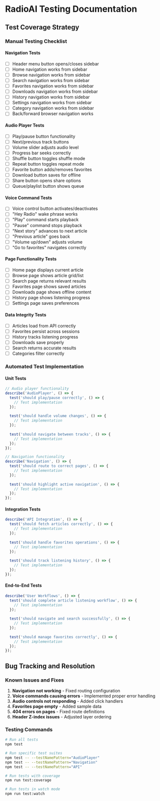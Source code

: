 # RadioAI Testing Documentation

## Test Coverage Strategy

### Manual Testing Checklist

#### Navigation Tests
- [ ] Header menu button opens/closes sidebar
- [ ] Home navigation works from sidebar
- [ ] Browse navigation works from sidebar
- [ ] Search navigation works from sidebar
- [ ] Favorites navigation works from sidebar
- [ ] Downloads navigation works from sidebar
- [ ] History navigation works from sidebar
- [ ] Settings navigation works from sidebar
- [ ] Category navigation works from sidebar
- [ ] Back/forward browser navigation works

#### Audio Player Tests
- [ ] Play/pause button functionality
- [ ] Next/previous track buttons
- [ ] Volume slider adjusts audio level
- [ ] Progress bar seeks correctly
- [ ] Shuffle button toggles shuffle mode
- [ ] Repeat button toggles repeat mode
- [ ] Favorite button adds/removes favorites
- [ ] Download button saves for offline
- [ ] Share button opens share options
- [ ] Queue/playlist button shows queue

#### Voice Command Tests
- [ ] Voice control button activates/deactivates
- [ ] "Hey Radio" wake phrase works
- [ ] "Play" command starts playback
- [ ] "Pause" command stops playback
- [ ] "Next story" advances to next article
- [ ] "Previous article" goes back
- [ ] "Volume up/down" adjusts volume
- [ ] "Go to favorites" navigates correctly

#### Page Functionality Tests
- [ ] Home page displays current article
- [ ] Browse page shows article grid/list
- [ ] Search page returns relevant results
- [ ] Favorites page shows saved articles
- [ ] Downloads page shows offline content
- [ ] History page shows listening progress
- [ ] Settings page saves preferences

#### Data Integrity Tests
- [ ] Articles load from API correctly
- [ ] Favorites persist across sessions
- [ ] History tracks listening progress
- [ ] Downloads save properly
- [ ] Search returns accurate results
- [ ] Categories filter correctly

### Automated Test Implementation

#### Unit Tests
```javascript
// Audio player functionality
describe('AudioPlayer', () => {
  test('should play/pause correctly', () => {
    // Test implementation
  });
  
  test('should handle volume changes', () => {
    // Test implementation
  });
  
  test('should navigate between tracks', () => {
    // Test implementation
  });
});

// Navigation functionality
describe('Navigation', () => {
  test('should route to correct pages', () => {
    // Test implementation
  });
  
  test('should highlight active navigation', () => {
    // Test implementation
  });
});
```

#### Integration Tests
```javascript
describe('API Integration', () => {
  test('should fetch articles correctly', () => {
    // Test implementation
  });
  
  test('should handle favorites operations', () => {
    // Test implementation
  });
  
  test('should track listening history', () => {
    // Test implementation
  });
});
```

#### End-to-End Tests
```javascript
describe('User Workflows', () => {
  test('should complete article listening workflow', () => {
    // Test implementation
  });
  
  test('should navigate and search successfully', () => {
    // Test implementation
  });
  
  test('should manage favorites correctly', () => {
    // Test implementation
  });
});
```

## Bug Tracking and Resolution

### Known Issues and Fixes
1. **Navigation not working** - Fixed routing configuration
2. **Voice commands causing errors** - Implemented proper error handling
3. **Audio controls not responding** - Added click handlers
4. **Favorites page empty** - Added sample data
5. **404 errors on pages** - Fixed route definitions
6. **Header Z-index issues** - Adjusted layer ordering

### Testing Commands
```bash
# Run all tests
npm test

# Run specific test suites
npm test -- --testNamePattern="AudioPlayer"
npm test -- --testNamePattern="Navigation"
npm test -- --testNamePattern="API"

# Run tests with coverage
npm run test:coverage

# Run tests in watch mode
npm run test:watch
```